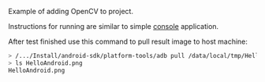Example of adding OpenCV to project.

Instructions for running are similar to simple [console](https://github.com/forexample/android-cmake/tree/master/00-console) application.

After test finished use this command to pull result image to host machine:
```bash
> /.../Install/android-sdk/platform-tools/adb pull /data/local/tmp/HelloAndroid.png
> ls HelloAndroid.png
HelloAndroid.png
```
